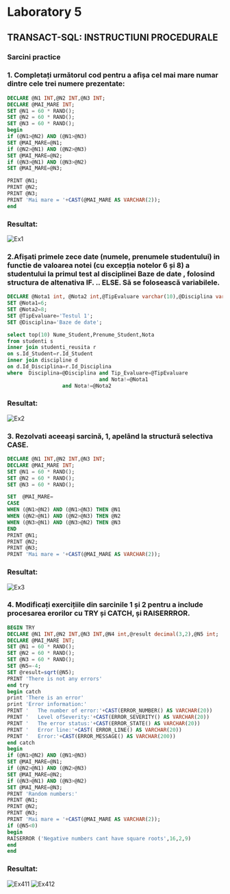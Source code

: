 # Laboratory 5
## TRANSACT-SQL: INSTRUCTIUNI PROCEDURALE
### Sarcini practice
### 1. Completați următorul cod pentru a afișa cel mai mare numar dintre cele trei numere prezentate:
``` sql
DECLARE @N1 INT,@N2 INT,@N3 INT;
DECLARE @MAI_MARE INT;
SET @N1 = 60 * RAND();
SET @N2 = 60 * RAND();
SET @N3 = 60 * RAND();
begin
if (@N1>@N2) AND (@N1>@N3)
SET @MAI_MARE=@N1;
if (@N2>@N1) AND (@N2>@N3)
SET @MAI_MARE=@N2;
if (@N3>@N1) AND (@N3>@N2)
SET @MAI_MARE=@N3;

PRINT @N1;
PRINT @N2;
PRINT @N3;
PRINT 'Mai mare = '+CAST(@MAI_MARE AS VARCHAR(2));
end
```
### Resultat:
![Ex1](https://github.com/speianudana/DB/blob/master/Laboratory_5/Screenshots%C8%9A_DBlab5/ex1.PNG)

### 2.Afișati primele zece date (numele, prenumele studentului) in functie de valoarea notei (cu excepția notelor 6 și 8) a studentului la primul test al disciplinei Baze de date , folosind structura de altenativa IF. .. ELSE. Să se folosească variabilele. 
``` sql
DECLARE @Nota1 int, @Nota2 int,@TipEvaluare varchar(10),@Disciplina varchar(20);
SET @Nota1=6;
SET @Nota2=8;
SET @TipEvaluare='Testul 1';
SET @Disciplina='Baze de date';

select top(10) Nume_Student,Prenume_Student,Nota
from studenti s
inner join studenti_reusita r
on s.Id_Student=r.Id_Student
inner join discipline d
on d.Id_Disciplina=r.Id_Disciplina
where  Disciplina=@Disciplina and Tip_Evaluare=@TipEvaluare
                              and Nota!=@Nota1 
			      and Nota!=@Nota2
```
### Resultat:
![Ex2](https://github.com/speianudana/DB/blob/master/Laboratory_5/Screenshots%C8%9A_DBlab5/ex2.PNG)

### 3. Rezolvati aceeași sarcină, 1, apelând la structură selectiva CASE. 
``` sql
DECLARE @N1 INT,@N2 INT,@N3 INT;
DECLARE @MAI_MARE INT;
SET @N1 = 60 * RAND();
SET @N2 = 60 * RAND();
SET @N3 = 60 * RAND();

SET  @MAI_MARE= 
CASE 
WHEN (@N1>@N2) AND (@N1>@N3) THEN @N1 
WHEN (@N2>@N1) AND (@N2>@N3) THEN @N2 
WHEN (@N3>@N1) AND (@N3>@N2) THEN @N3 
END
PRINT @N1;
PRINT @N2;
PRINT @N3;
PRINT 'Mai mare = '+CAST(@MAI_MARE AS VARCHAR(2));
```
### Resultat:
![Ex3](https://github.com/speianudana/DB/blob/master/Laboratory_5/Screenshots%C8%9A_DBlab5/ex3.PNG)

### 4. Modificați exercițiile din sarcinile 1 și 2 pentru a include procesarea erorilor cu TRY și CATCH, și RAISERRROR. 
``` sql
BEGIN TRY
DECLARE @N1 INT,@N2 INT,@N3 INT,@N4 int,@result decimal(3,2),@N5 int;
DECLARE @MAI_MARE INT;
SET @N1 = 60 * RAND();
SET @N2 = 60 * RAND();
SET @N3 = 60 * RAND();
SET @N5=-4;
SET @result=sqrt(@N5);
PRINT 'There is not any errors'
end try
begin catch 
print 'There is an error'
print 'Error information:'
PRINT '   The number of error:'+CAST(ERROR_NUMBER() AS VARCHAR(20))
PRINT '   Level ofSeverity:'+CAST(ERROR_SEVERITY() AS VARCHAR(20))
PRINT '   The error status:'+CAST(ERROR_STATE() AS VARCHAR(20))
PRINT '   Error line:'+CAST( ERROR_LINE() AS VARCHAR(20))
PRINT '   Error:'+CAST(ERROR_MESSAGE() AS VARCHAR(200)) 
end catch
begin
if (@N1>@N2) AND (@N1>@N3)
SET @MAI_MARE=@N1;
if (@N2>@N1) AND (@N2>@N3)
SET @MAI_MARE=@N2;
if (@N3>@N1) AND (@N3>@N2)
SET @MAI_MARE=@N3;
PRINT 'Random numbers:' 
PRINT @N1;
PRINT @N2;
PRINT @N3;
PRINT 'Mai mare = '+CAST(@MAI_MARE AS VARCHAR(2));
if (@N5<0)
begin
RAISERROR ('Negative numbers cant have square roots',16,2,9)
end
end
```
### Resultat:
![Ex411](https://github.com/speianudana/DB/blob/master/Laboratory_5/Screenshots%C8%9A_DBlab5/ex4taskex1.PNG)
![Ex412](https://github.com/speianudana/DB/blob/master/Laboratory_5/Screenshots%C8%9A_DBlab5/ex4taskex1photo2.PNG)





